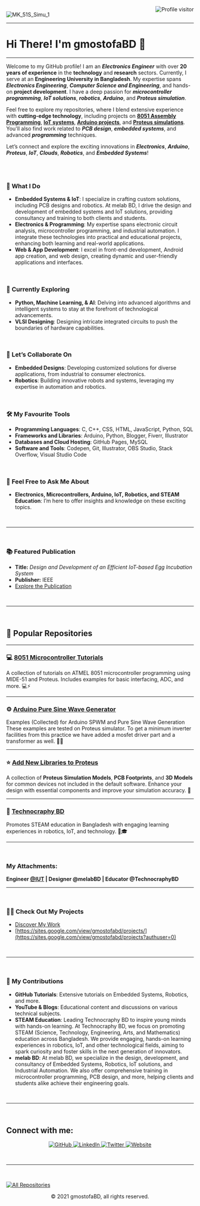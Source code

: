 <a href="https://komarev.com/ghpvc/?username=gmostofabd">
  <img align="right" src="https://komarev.com/ghpvc/?username=gmostofabd&label=ProfileViews&color=0e75b6&style=flat" alt="Profile visitor" />
</a> 

![MK_51S_Simu_1](https://github.com/user-attachments/assets/cb24ba0b-56c8-432a-b949-bd34c3f8d6af)

<hr/>

# Hi There! I'm gmostofaBD 👋
---

Welcome to my GitHub profile! I am an **_Electronics Engineer_** with over **20 years of experience** in the **technology** and **research** sectors. Currently, I serve at an **Engineering University in Bangladesh**. My expertise spans **_Electronics Engineering_**, **_Computer Science and Engineering_**, and hands-on **project development**. I have a deep passion for **_microcontroller programming_**, **_IoT solutions_**, **_robotics_**, **_Arduino_**, and **_Proteus simulation_**.

Feel free to explore my repositories, where I blend extensive experience with **cutting-edge technology**, including projects on **[8051 Assembly Programming](https://github.com/gmostofabd/8051-Assembly-Programming-and-Proteus-Simulation)**, **[IoT systems](https://github.com/gmostofabd)**, **[Arduino projects](https://github.com/gmostofabd?tab=repositories&q=arduino)**, and **[Proteus simulations](https://github.com/gmostofabd?tab=repositories&q=proteus)**. You'll also find work related to **_PCB design_**, **_embedded systems_**, and advanced **_programming_** techniques. 

Let’s connect and explore the exciting innovations in **_Electronics_**, **_Arduino_**, **_Proteus_**, **_IoT_**, **_Clouds_**, **_Robotics_**, and **_Embedded Systems_**!


<br/><br/>

### 🔭 **What I Do**
-  **Embedded Systems & IoT**: I specialize in crafting custom solutions, including PCB designs and robotics. At melab BD, I drive the design and development of embedded systems and IoT solutions, providing consultancy and training to both clients and students.
-  **Electronics & Programming**: My expertise spans electronic circuit analysis, microcontroller programming, and industrial automation. I integrate these technologies into practical and educational projects, enhancing both learning and real-world applications.
-  **Web & App Development**: I excel in front-end development, Android app creation, and web design, creating dynamic and user-friendly applications and interfaces.

<br/>

### 🌱 **Currently Exploring**
- **Python, Machine Learning, & AI**: Delving into advanced algorithms and intelligent systems to stay at the forefront of technological advancements.
- **VLSI Designing**: Designing intricate integrated circuits to push the boundaries of hardware capabilities.

<br/>

### 👯 **Let’s Collaborate On**
- **Embedded Designs**: Developing customized solutions for diverse applications, from industrial to consumer electronics.
- **Robotics**: Building innovative robots and systems, leveraging my expertise in automation and robotics.

<br/>

### 🛠️ **My Favourite Tools**
- **Programming Languages**: C, C++, CSS, HTML, JavaScript, Python, SQL
- **Frameworks and Libraries**: Arduino, Python, Blogger, Fiverr, Illustrator
- **Databases and Cloud Hosting**: GitHub Pages, MySQL
- **Software and Tools**: Codepen, Git, Illustrator, OBS Studio, Stack Overflow, Visual Studio Code

<br/>

### 💬 **Feel Free to Ask Me About**
- **Electronics, Microcontrollers, Arduino, IoT, Robotics, and STEAM Education**: I’m here to offer insights and knowledge on these exciting topics.

<br/>
<hr/>
<br/>


### 📚 **Featured Publication**
- **Title:** *Design and Development of an Efficient IoT-based Egg Incubation System*
- **Publisher:** IEEE
- [Explore the Publication](https://ieeexplore.ieee.org/document/10212960)

<br/>
<hr/>
<br/>




## 🌟 Popular Repositories

---
### :computer: [**8051 Microcontroller Tutorials**](https://github.com/yourusername/8051-microcontroller-tutorials)

A collection of tutorials on ATMEL 8051 microcontroller programming using MIDE-51 and Proteus. Includes examples for basic interfacing, ADC, and more. 💻⚡

---

### :gear: [**Arduino Pure Sine Wave Generator**](https://gmostofabd.github.io/Arduino-SPWM-and-Pure-Sine-Wave/)

Examples (Collected) for Arduino SPWM and Pure Sine Wave Generation These examples are tested on Proteus simulator. To get a minimum inverter facilities from this practice we have added a mosfet driver part and a transformer as well. 🤖🔧

---

### :star: [**Add New Libraries to Proteus**](https://gmostofabd.github.io/Proteus-Libraries/)

A collection of **Proteus Simulation Models**, **PCB Footprints**, and **3D Models** for common devices not included in the default software. Enhance your design with essential components and improve your simulation accuracy. 🌟

---



### :rocket: [**Technocraphy BD**](https://github.com/technocraphybd)

Promotes STEAM education in Bangladesh with engaging learning experiences in robotics, IoT, and technology. 🚀🎓

---

<br/>

###  My Attachments:

**Engineer [@IUT](https://www.iutoic-dhaka.edu/) | Designer @melabBD | Educator @TechnocraphyBD**
<br/>
<hr/>
<br/>



###  👨‍💻  **Check Out My Projects**
- [Discover My Work](https://sites.google.com/view/gmostofabd/projects/)
-  [https://sites.google.com/view/gmostofabd/projects/](https://sites.google.com/view/gmostofabd/projects?authuser=0)

<br/>
<hr/>
<br/>

### 🐍 **My Contributions**
- **GitHub Tutorials**: Extensive tutorials on Embedded Systems, Robotics, and more.
- **YouTube & Blogs**: Educational content and discussions on various technical subjects.
- **STEAM Education**: Leading Technocraphy BD to inspire young minds with hands-on learning. At Technocraphy BD, we focus on promoting STEAM (Science, Technology, Engineering, Arts, and Mathematics) education across Bangladesh. We provide engaging, hands-on learning experiences in robotics, IoT, and other technological fields, aiming to spark curiosity and foster skills in the next generation of innovators.
- **melab BD**: At melab BD, we specialize in the design, development, and consultancy of Embedded Systems, Robotics, IoT solutions, and Industrial Automation. We also offer comprehensive training in microcontroller programming, PCB design, and more, helping clients and students alike achieve their engineering goals.

<br/>
<hr/>
<br/>





## Connect with me:

<p align="center">
  <a href="https://github.com/gmostofabd" target="_blank">
    <img alt="GitHub" src="https://img.shields.io/badge/GitHub-333?style=for-the-badge&logo=github&logoColor=white" />
  </a>
  <a href="https://linkedin.com/in/gmostofabd" target="_blank">
    <img alt="LinkedIn" src="https://img.shields.io/badge/LinkedIn-0A66C2?style=for-the-badge&logo=linkedin&logoColor=white" />
  </a>
  <a href="https://twitter.com/gmostofabd" target="_blank">
    <img alt="Twitter" src="https://img.shields.io/badge/Twitter-1DA1F2?style=for-the-badge&logo=twitter&logoColor=white" />
  </a>
  <a href="https://gmostofabd.com" target="_blank">
    <img alt="Website" src="https://img.shields.io/badge/Website-4A90E2?style=for-the-badge&logo=google-chrome&logoColor=white" />
  </a>
</p>



<br/>
<hr/>
<br/>



<p align="center">
  
<a href="https://github.com/gmostofabd?tab=repositories" target="_blank"><img alt="All Repositories" title="All Repositories" src="https://img.shields.io/badge/-All%20Repos-2962FF?style=for-the-badge&logo=koding&logoColor=white"/></a>

</p>



<p align="center"> © 2021 gmostofaBD, all rights reserved.</p>
